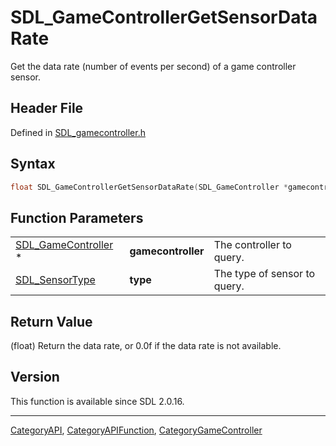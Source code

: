 # SDL_GameControllerGetSensorDataRate

Get the data rate (number of events per second) of a game controller sensor.

## Header File

Defined in [SDL_gamecontroller.h](https://github.com/libsdl-org/SDL/blob/SDL2/include/SDL_gamecontroller.h)

## Syntax

```c
float SDL_GameControllerGetSensorDataRate(SDL_GameController *gamecontroller, SDL_SensorType type);
```

## Function Parameters

|                                            |                    |                              |
| ------------------------------------------ | ------------------ | ---------------------------- |
| [SDL_GameController](SDL_GameController) * | **gamecontroller** | The controller to query.     |
| [SDL_SensorType](SDL_SensorType)           | **type**           | The type of sensor to query. |

## Return Value

(float) Return the data rate, or 0.0f if the data rate is not available.

## Version

This function is available since SDL 2.0.16.





----
[CategoryAPI](CategoryAPI), [CategoryAPIFunction](CategoryAPIFunction), [CategoryGameController](CategoryGameController)

